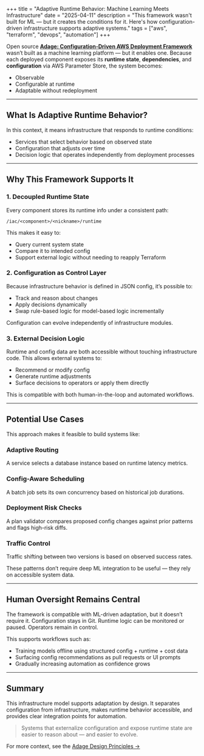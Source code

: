 +++
title = "Adaptive Runtime Behavior: Machine Learning Meets Infrastructure"
date = "2025-04-11"
description = "This framework wasn't built for ML — but it creates the conditions for it. Here's how configuration-driven infrastructure supports adaptive systems."
tags = ["aws", "terraform", "devops", "automation"]
+++

Open source [**Adage: Configuration-Driven AWS Deployment Framework**](https://github.com/tstrall/adage) wasn’t built as a machine learning platform — but it enables one. Because each deployed component exposes its **runtime state**, **dependencies**, and **configuration** via AWS Parameter Store, the system becomes:

- Observable  
- Configurable at runtime  
- Adaptable without redeployment

---

## What Is Adaptive Runtime Behavior?

In this context, it means infrastructure that responds to runtime conditions:

- Services that select behavior based on observed state
- Configuration that adjusts over time
- Decision logic that operates independently from deployment processes

---

## Why This Framework Supports It

### 1. Decoupled Runtime State

Every component stores its runtime info under a consistent path:

```
/iac/<component>/<nickname>/runtime
```

This makes it easy to:

- Query current system state
- Compare it to intended config
- Support external logic without needing to reapply Terraform

### 2. Configuration as Control Layer

Because infrastructure behavior is defined in JSON config, it’s possible to:

- Track and reason about changes
- Apply decisions dynamically
- Swap rule-based logic for model-based logic incrementally

Configuration can evolve independently of infrastructure modules.

### 3. External Decision Logic

Runtime and config data are both accessible without touching infrastructure code. This allows external systems to:

- Recommend or modify config
- Generate runtime adjustments
- Surface decisions to operators or apply them directly

This is compatible with both human-in-the-loop and automated workflows.

---

## Potential Use Cases

This approach makes it feasible to build systems like:

### Adaptive Routing
A service selects a database instance based on runtime latency metrics.

### Config-Aware Scheduling
A batch job sets its own concurrency based on historical job durations.

### Deployment Risk Checks
A plan validator compares proposed config changes against prior patterns and flags high-risk diffs.

### Traffic Control
Traffic shifting between two versions is based on observed success rates.

These patterns don’t require deep ML integration to be useful — they rely on accessible system data.

---

## Human Oversight Remains Central

The framework is compatible with ML-driven adaptation, but it doesn’t require it. Configuration stays in Git. Runtime logic can be monitored or paused. Operators remain in control.

This supports workflows such as:

- Training models offline using structured config + runtime + cost data
- Surfacing config recommendations as pull requests or UI prompts
- Gradually increasing automation as confidence grows

---

## Summary

This infrastructure model supports adaptation by design. It separates configuration from infrastructure, makes runtime behavior accessible, and provides clear integration points for automation.

> Systems that externalize configuration and expose runtime state are easier to reason about — and easier to evolve.

For more context, see the [Adage Design Principles →](../design-principles/)

